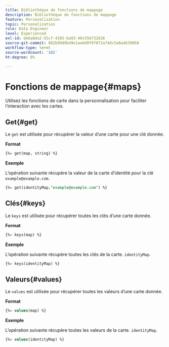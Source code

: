 ```yaml
---
title: Bibliothèque de fonctions de mappage
description: Bibliothèque de fonctions de mappage
feature: Personalization
topic: Personalization
role: Data Engineer
level: Experienced
exl-id: de6a8da2-55cf-4105-ba93-40c556732626
source-git-commit: 882b99d9b49e1ae6d0f97872a74dc5a8a4639050
workflow-type: tm+mt
source-wordcount: '102'
ht-degree: 0%

---
```


# Fonctions de mappage{#maps}

Utilisez les fonctions de carte dans la personnalisation pour faciliter l’interaction avec les cartes.

## Get{#get}

Le `get` est utilisée pour récupérer la valeur d’une carte pour une clé donnée.

**Format**

```sql
{%= get(map, string) %}
```

**Exemple**

L’opération suivante récupère la valeur de la carte d’identité pour la clé `example@example.com`.

```sql
{%= get(identityMap,"example@example.com") %}
```

## Clés{#keys}

Le `keys` est utilisée pour récupérer toutes les clés d’une carte donnée.

**Format**

```sql
{%= keys(map) %}
```

**Exemple**

L’opération suivante récupère toutes les clés de la carte. `identityMap`.

```sql
{%= keys(identityMap) %}
```

## Valeurs{#values}

Le `values` est utilisée pour récupérer toutes les valeurs d’une carte donnée.

**Format**

```sql
{%= values(map) %}
```

**Exemple**

L’opération suivante récupère toutes les valeurs de la carte. `identityMap`.

```sql
{%= values(identityMap) %}
```
